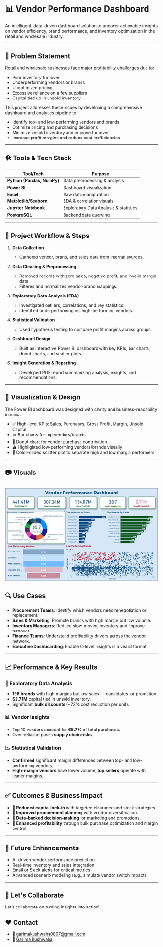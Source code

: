# 📊 Vendor Performance Dashboard

An intelligent, data-driven dashboard solution to uncover actionable insights on vendor efficiency, brand performance, and inventory optimization in the retail and wholesale industry.

---

## 🧩 Problem Statement

Retail and wholesale businesses face major profitability challenges due to:
- Poor inventory turnover
- Underperforming vendors or brands
- Unoptimized pricing
- Excessive reliance on a few suppliers
- Capital tied up in unsold inventory

This project addresses these issues by developing a comprehensive dashboard and analytics pipeline to:
- Identify top- and low-performing vendors and brands
- Optimize pricing and purchasing decisions
- Minimize unsold inventory and improve turnover
- Increase profit margins and reduce cost inefficiencies

---

## 🛠 Tools & Tech Stack

| Tool/Tech           | Purpose                                  |
|---------------------|-------------------------------------------|
| **Python (Pandas, NumPy)** | Data preprocessing & analysis      |
| **Power BI**        | Dashboard visualization                  |
| **Excel**           | Raw data manipulation                    |
| **Matplotlib/Seaborn** | EDA & correlation visuals           |
| **Jupyter Notebook**| Exploratory Data Analysis & statistics  |
| **PostgreSQL** | Backend data querying               |

---

## 🧪 Project Workflow & Steps

1. **Data Collection**  
   - Gathered vendor, brand, and sales data from internal sources.

2. **Data Cleaning & Preprocessing**  
   - Removed records with zero sales, negative profit, and invalid margin data.
   - Filtered and normalized vendor-brand mappings.

3. **Exploratory Data Analysis (EDA)**  
   - Investigated outliers, correlations, and key statistics.
   - Identified underperforming vs. high-performing vendors.

4. **Statistical Validation**  
   - Used hypothesis testing to compare profit margins across groups.

5. **Dashboard Design**  
   - Built an interactive Power BI dashboard with key KPIs, bar charts, donut charts, and scatter plots.

6. **Insight Generation & Reporting**  
   - Developed PDF report summarizing analysis, insights, and recommendations.

---

## 🎨 Visualization & Design

The Power BI dashboard was designed with clarity and business-readability in mind:
- ✅ High-level KPIs: Sales, Purchases, Gross Profit, Margin, Unsold Capital
- 📊 Bar charts for top vendors/brands
- 🎯 Donut chart for vendor purchase contribution
- ⚠️ Highlighted low-performing vendors/brands visually
- 🔴 Color-coded scatter plot to separate high and low margin performers

---

## 📷 Visuals

![Vendor Performance Dashboard](https://github.com/Garimakushh/Vendor-Performance-Analysis/blob/2eb8ed1029b02bed149cc69079d3c4cb83eb17d9/dashboard.jpg)
---

## 🔍 Use Cases

- **Procurement Teams**: Identify which vendors need renegotiation or replacement.
- **Sales & Marketing**: Promote brands with high margin but low volume.
- **Inventory Managers**: Reduce slow-moving inventory and improve turnover.
- **Finance Teams**: Understand profitability drivers across the vendor network.
- **Executive Dashboarding**: Enable C-level insights in a visual format.

---

## 📈 Performance & Key Results

### 🔎 Exploratory Data Analysis
- **198 brands** with high margins but low sales — candidates for promotion.
- **$2.71M** capital tied in unsold inventory.
- Significant **bulk discounts** (~72% cost reduction per unit).

### 📊 Vendor Insights
- Top 10 vendors account for **65.7%** of total purchases.
- Over-reliance poses **supply chain risks**.

### 📉 Statistical Validation
- **Confirmed** significant margin differences between top- and low-performing vendors.
- **High-margin vendors** have lower volume; **top sellers** operate with leaner margins.

---

## ✅ Outcomes & Business Impact

- 📌 **Reduced capital lock-in** with targeted clearance and stock strategies.
- 📌 **Improved procurement planning** with vendor diversification.
- 📌 **Data-backed decision-making** for marketing and promotions.
- 📌 **Enhanced profitability** through bulk purchase optimization and margin control.

---


## 🚀 Future Enhancements

- AI-driven vendor performance prediction
- Real-time inventory and sales integration
- Email or Slack alerts for critical metrics
- Advanced scenario modeling (e.g., simulate vendor switch impact)

---

## 🤝 Let's Collaborate

Let’s collaborate on turning insights into action!

## ❤️ Contact
- 📧 garimakushwaha0807@gmail.com
- 🚀 [Garima Kushwaha](https://github.com/Garimakushh)

